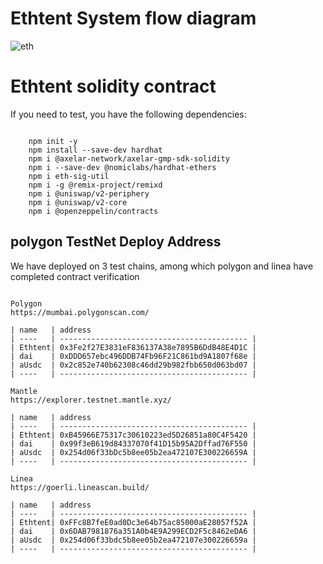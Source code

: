# Ethtent System flow diagram

![eth](https://github.com/neeboo/ethtent/blob/main/contract/image/ethtent.png)


# Ethtent solidity contract 

If you need to test, you have the following dependencies:

```shell

    npm init -y 
    npm install --save-dev hardhat 
    npm i @axelar-network/axelar-gmp-sdk-solidity
    npm i --save-dev @nomiclabs/hardhat-ethers 
    npm i eth-sig-util 
    npm i -g @remix-project/remixd  
    npm i @uniswap/v2-periphery 
    npm i @uniswap/v2-core
    npm i @openzeppelin/contracts	

```

## polygon TestNet Deploy Address

We have deployed on 3 test chains, among which polygon and linea have completed contract verification


```shell

Polygon 
https://mumbai.polygonscan.com/

| name   | address 
| ----   | ------------------------------------------ | 
| Ethtent| 0x3Fe2f27E3831eF836137A38e7895B6DdB48E4D1C | 
| dai    | 0xDDD657ebc496DDB74Fb96F21C861bd9A1807f68e |              
| aUsdc  | 0x2c852e740b62308c46dd29b982fbb650d063bd07 | 
| ----   | ------------------------------------------ | 

Mantle 
https://explorer.testnet.mantle.xyz/

| name   | address 
| ----   | ------------------------------------------ | 
| Ethtent| 0xB45966E75317c30610223ed5D26851a80C4F5420 | 
| dai    | 0x99f3eB619d84337070f41D15b95A2Dffad76F550 |              
| aUsdc  | 0x254d06f33bDc5b8ee05b2ea472107E300226659A | 
| ----   | ------------------------------------------ | 

Linea 
https://goerli.lineascan.build/

| name   | address 
| ----   | ------------------------------------------ | 
| Ethtent| 0xFFc8B7feE0ad0Dc3e64b75ac85000aE28057f52A | 
| dai    | 0x6DAB7981876a351A0b4E9A299ECD2F5c8462eDA6 |              
| aUsdc  | 0x254d06f33bdc5b8ee05b2ea472107e300226659a | 
| ----   | ------------------------------------------ | 


```

